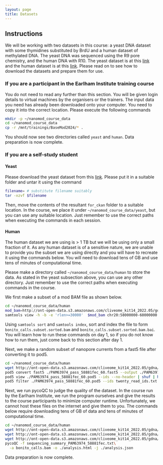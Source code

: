 ```yaml
---
layout: page
title: Datasets
---
```


## Instructions

We will be working with two datasets in this course: a yeast DNA dataset
with some thymidines substituted by BrdU and a human dataset of
methylated DNA.
The yeast DNA was sequenced using the R9 pore chemistry, and the human
DNA with R10.
The yeast dataset is at this [link](https://ckan.earlham.ac.uk/dataset/nat-meth-2019-subset-for-nanomod-course)
and the human dataset is at this [link](https://labs.epi2me.io/cliveome_5mc_cfdna_celldna/).
Please read on to see how to download the datasets and prepare them for use.

### If you are a participant in the Earlham Institute training course

You do not need to read any further than this section.
You will be given login details to virtual machines by the organisers or the trainers.
The input data you need has already been downloaded onto your computer.
You need to copy it into the correct location.
Please execute the following commands

```bash
mkdir -p ~/nanomod_course_data
cd ~/nanomod_course_data
cp -r /mnt/trainings/BaseMod2024/* .
```

You should now see two directories called `yeast` and `human`.
Data preparation is now complete.

### If you are a self-study student

#### Yeast

Please download the yeast dataset from this
[link](https://ckan.earlham.ac.uk/dataset/nat-meth-2019-subset-for-nanomod-course).
Please put it in a suitable folder and untar it using the command 

```bash
filename= # substitute filename suitably
tar -xzvf $filename
```

Then, move the contents of the resultant `for_ckan` folder to a suitable location.
In the course, we place it under `~/nanomod_course_data/yeast`, but you
can use any suitable location.
Just remember to use the correct paths when executing the commands in each session.

#### Human

The human dataset we are using is > 1 TB but we will be using only a small fraction of it.
As any human dataset is of a sensitive nature, we are unable to provide you the subset
we are using directly and you will have to recreate it using the commands below.
You will need to download tens of GB and use tens of minutes of computational time.

Please make a directory called `~/nanomod_course_data/human` to store the data.
As stated in the yeast subsection above, you can use any other directory.
Just remember to use the correct paths when executing commands in the course.

We first make a subset of a mod BAM file as shown below.
```bash
cd ~/nanomod_course_data/human
mod_bam=http://ont-open-data.s3.amazonaws.com/cliveome_kit14_2022.05/gdna/basecalls/PAM63974/bonito_calls.bam
samtools view -h -b -e 'rlen>=30000'  $mod_bam chr20:58000000-60000000  > bonito_calls.subset.bam
```

Using `samtools sort` and `samtools index`,
sort and index the file to form `bonito_calls.subset.sorted.bam` and `bonito_calls.subset.sorted.bam.bai`.
You will learn how to run these commands on day 1, so if you do not know how to run them,
just come back to this section after day 1.

Next, we make a random subset of nanopore currents from a fast5 file after converting it to pod5.

```bash
cd ~/nanomod_course_data/human
wget http://ont-open-data.s3.amazonaws.com/cliveome_kit14_2022.05/gdna/flowcells/ONLA29134/20220510_1127_5H_PAM63974_a5e7a202/fast5_pass/PAM63974_pass_58881fec_60.fast5
pod5 convert fast5 ./PAM63974_pass_58881fec_60.fast5 --output ./PAM63974_pass_58881fec_60.pod5
pod5 view ./PAM63974_pass_58881fec_60.pod5 --ids --no-header | shuf | head -n 20 > twenty_read_ids.txt
pod5 filter ./PAM63974_pass_58881fec_60.pod5 --ids twenty_read_ids.txt --output ./PAM63974_pass_58881fec_60.twenty_random_reads.pod5
```

Next, we run pycoQC to judge the quality of the dataset.
In the course run by the Earlham Institute, we run the program ourselves and
give the results to the course participants to minimize computer runtime.
Unfortunately, we cannot host these files on the internet and give them to you.
The commands below require downloading tens of GB of data
and tens of minutes of computational time.

```bash
cd ~/nanomod_course_data/human
wget http://ont-open-data.s3.amazonaws.com/cliveome_kit14_2022.05/gdna/flowcells/ONLA29134/20220510_1127_5H_PAM63974_a5e7a202/sequencing_summary_PAM63974_58881fec.txt
wget http://ont-open-data.s3.amazonaws.com/cliveome_kit14_2022.05/gdna/basecalls/PAM63974/bonito_calls.bam 
wget http://ont-open-data.s3.amazonaws.com/cliveome_kit14_2022.05/gdna/basecalls/PAM63974/bonito_calls.bam.bai 
pycoQC -f sequencing_summary_PAM63974_58881fec.txt\
  -a bonito_calls.bam -o ./analysis.html -j ./analysis.json
```

Data preparation is now complete.